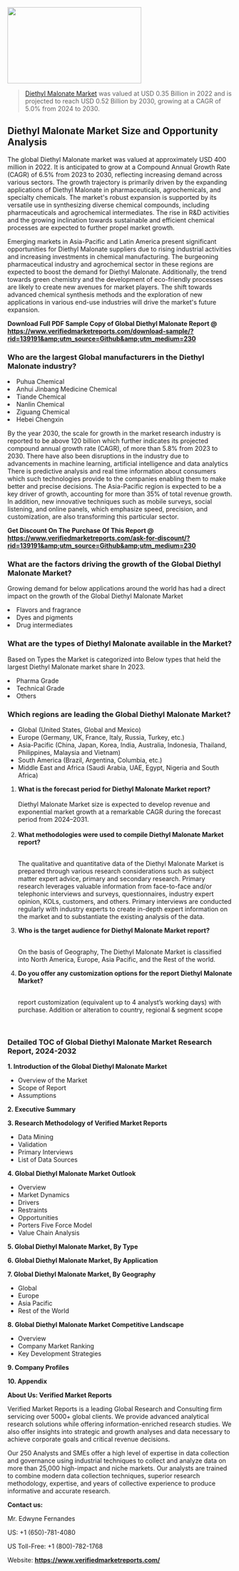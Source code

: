<img src="https://ffe5etoiles.com/wp-content/uploads/2024/12/MST1-300x171.png" alt="" width="300" height="171" class="alignnone size-medium wp-image-20088" /><blockquote><p><p><a href="https://www.verifiedmarketreports.com/download-sample/?rid=139191&utm_source=Github&utm_medium=230" target="_blank">Diethyl Malonate Market</a> was valued at USD 0.35 Billion in 2022 and is projected to reach USD 0.52 Billion by 2030, growing at a CAGR of 5.0% from 2024 to 2030.</p></blockquote><p><h2>Diethyl Malonate Market Size and Opportunity Analysis</h2><p>The global Diethyl Malonate market was valued at approximately USD 400 million in 2022. It is anticipated to grow at a Compound Annual Growth Rate (CAGR) of 6.5% from 2023 to 2030, reflecting increasing demand across various sectors. The growth trajectory is primarily driven by the expanding applications of Diethyl Malonate in pharmaceuticals, agrochemicals, and specialty chemicals. The market's robust expansion is supported by its versatile use in synthesizing diverse chemical compounds, including pharmaceuticals and agrochemical intermediates. The rise in R&D activities and the growing inclination towards sustainable and efficient chemical processes are expected to further propel market growth.</p><p>Emerging markets in Asia-Pacific and Latin America present significant opportunities for Diethyl Malonate suppliers due to rising industrial activities and increasing investments in chemical manufacturing. The burgeoning pharmaceutical industry and agrochemical sector in these regions are expected to boost the demand for Diethyl Malonate. Additionally, the trend towards green chemistry and the development of eco-friendly processes are likely to create new avenues for market players. The shift towards advanced chemical synthesis methods and the exploration of new applications in various end-use industries will drive the market's future expansion.</p></p><p class=""><strong>Download Full PDF Sample Copy of Global Diethyl Malonate Report @ <a href="https://www.verifiedmarketreports.com/download-sample/?rid=139191&amp;utm_source=Github&amp;utm_medium=230" target="_blank">https://www.verifiedmarketreports.com/download-sample/?rid=139191&amp;utm_source=Github&amp;utm_medium=230</a></strong></p><h3 id="" class="">Who are the largest Global manufacturers in the Diethyl Malonate industry?</h3><p><li>Puhua Chemical</li><li> Anhui Jinbang Medicine Chemical</li><li> Tiande Chemical</li><li> Nanlin Chemical</li><li> Ziguang Chemical</li><li> Hebei Chengxin</li></p><div class=""><div class="" dir="" data-message-author-role="" data-message-id="" data-message-model-slug=""><div class=""><div class=""><div class=""><div class="" dir="" data-message-author-role="" data-message-id="" data-message-model-slug=""><div class=""><div class=""><p>By the year 2030, the scale for growth in the market research industry is reported to be above 120 billion which further indicates its projected compound annual growth rate (CAGR), of more than 5.8% from 2023 to 2030. There have also been disruptions in the industry due to advancements in machine learning, artificial intelligence and data analytics There is predictive analysis and real time information about consumers which such technologies provide to the companies enabling them to make better and precise decisions. The Asia-Pacific region is expected to be a key driver of growth, accounting for more than 35% of total revenue growth. In addition, new innovative techniques such as mobile surveys, social listening, and online panels, which emphasize speed, precision, and customization, are also transforming this particular sector.</p><p><strong>Get Discount On The Purchase Of This Report @&nbsp; <a href="https://www.verifiedmarketreports.com/ask-for-discount/?rid=139191&amp;utm_source=Github&amp;utm_medium=230" target="_blank">https://www.verifiedmarketreports.com/ask-for-discount/?rid=139191&amp;utm_source=Github&amp;utm_medium=230</a></strong></p></div></div></div></div></div></div></div></div><h3 id="" class="">What are the factors driving the growth of the Global Diethyl Malonate Market?</h3><p id="" class="">Growing demand for below applications around the world has had a direct impact on the growth of the Global Diethyl Malonate Market</p><p id="" class=""><li>Flavors and fragrance</li><li> Dyes and pigments</li><li> Drug intermediates</li></p><h3 id="" class="">What are the types of Diethyl Malonate available in the Market?</h3><p id="" class="">Based on Types the Market is categorized into Below types that held the largest Diethyl Malonate market share In 2023.</p><p id="" class=""><li>Pharma Grade</li><li> Technical Grade</li><li> Others</li></p><h3 id="" class="">Which regions are leading the Global Diethyl Malonate Market?</h3><ul><li>Global (United States, Global and Mexico)</li><li>Europe (Germany, UK, France, Italy, Russia, Turkey, etc.)</li><li>Asia-Pacific (China, Japan, Korea, India, Australia, Indonesia, Thailand, Philippines, Malaysia and Vietnam)</li><li>South America (Brazil, Argentina, Columbia, etc.)</li><li>Middle East and Africa (Saudi Arabia, UAE, Egypt, Nigeria and South Africa)</li></ul><p><ol><li><strong>What is the forecast period for Diethyl Malonate Market report?<br /></strong><br /><span data-sheets-root="1" data-sheets-value="{&quot;1&quot;:2,&quot;2&quot;:&quot;XXXX size is expected to develop revenue and exponential market growth at a remarkable CAGR during the forecast period from 2024&ndash;2030.&quot;}" data-sheets-userformat="{&quot;2&quot;:12674,&quot;4&quot;:{&quot;1&quot;:2,&quot;2&quot;:16776960},&quot;10&quot;:2,&quot;11&quot;:0,&quot;15&quot;:&quot;Arial&quot;,&quot;16&quot;:12}">Diethyl Malonate Market size is expected to develop revenue and exponential market growth at a remarkable CAGR during the forecast period from 2024&ndash;2031.</span><br /><br /></li><li><strong>What methodologies were used to compile Diethyl Malonate Market report?<br /><br /></strong><p>The qualitative and quantitative data of the&nbsp;Diethyl Malonate Market is prepared through various research considerations such as subject matter expert advice, primary and secondary research. Primary research leverages valuable information from face-to-face and/or telephonic interviews and surveys, questionnaires, industry expert opinion, KOLs, customers, and others. Primary interviews are conducted regularly with industry experts to create in-depth expert information on the market and to substantiate the existing analysis of the data.&nbsp;</p></li><li><strong>Who is the target audience for Diethyl Malonate Market report?<br /><br /></strong><p>On the basis of Geography, The&nbsp;Diethyl Malonate Market is classified into North America, Europe, Asia Pacific, and the Rest of the world.</p></li><li><strong>Do you offer any customization options for the report Diethyl Malonate Market?<br /><br /></strong><p>report customization (equivalent up to 4 analyst&rsquo;s working days) with purchase. Addition or alteration to country, regional &amp; segment scope</p><p>&nbsp;</p></li></ol></p><h3 id="" class="">Detailed TOC of Global Diethyl Malonate Market Research Report, 2024-2032</h3><p id="" class=""><strong>1. Introduction of the Global Diethyl Malonate Market</strong></p><ul><li>Overview of the Market</li><li>Scope of Report</li><li>Assumptions</li></ul><p id="" class=""><strong>2. Executive Summary</strong></p><p id="" class=""><strong>3. Research Methodology of&nbsp;Verified Market Reports</strong></p><ul><li>Data Mining</li><li>Validation</li><li>Primary Interviews</li><li>List of Data Sources</li></ul><p id="" class=""><strong>4. Global Diethyl Malonate Market Outlook</strong></p><ul><li>Overview</li><li>Market Dynamics</li><li>Drivers</li><li>Restraints</li><li>Opportunities</li><li>Porters Five Force Model</li><li>Value Chain Analysis</li></ul><p id="" class=""><strong>5. Global Diethyl Malonate Market, By&nbsp;Type</strong></p><p id="" class=""><strong>6. Global Diethyl Malonate Market, By Application</strong></p><p id="" class=""><strong>7. Global Diethyl Malonate Market, By Geography</strong></p><ul><li>Global</li><li>Europe</li><li>Asia Pacific</li><li>Rest of the World</li></ul><p id="" class=""><strong>8. Global Diethyl Malonate Market Competitive Landscape</strong></p><ul><li>Overview</li><li>Company Market Ranking</li><li>Key Development Strategies</li></ul><p id="" class=""><strong>9. Company Profiles</strong></p><p id="" class=""><strong>10. Appendix</strong></p><p id="" class=""><strong>About Us: Verified Market Reports</strong></p><p id="" class="">Verified Market Reports is a leading Global Research and Consulting firm servicing over 5000+ global clients. We provide advanced analytical research solutions while offering information-enriched research studies. We also offer insights into strategic and growth analyses and data necessary to achieve corporate goals and critical revenue decisions.</p><p id="" class="">Our 250 Analysts and SMEs offer a high level of expertise in data collection and governance using industrial techniques to collect and analyze data on more than 25,000 high-impact and niche markets. Our analysts are trained to combine modern data collection techniques, superior research methodology, expertise, and years of collective experience to produce informative and accurate research.</p><p id="" class=""><strong>Contact us:</strong></p><p id="" class="">Mr. Edwyne Fernandes</p><p id="" class="">US: +1 (650)-781-4080</p><p id="" class="">US Toll-Free: +1 (800)-782-1768</p><p id="" class="">Website: <a target="" data-test-app-aware-link=""><strong>https://www.verifiedmarketreports.com/</strong></a></p>
